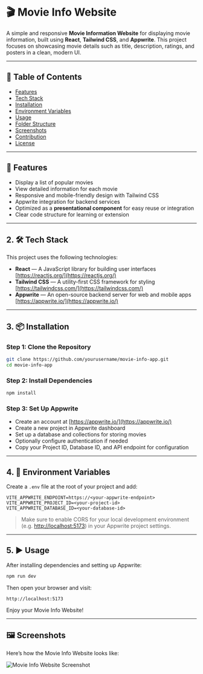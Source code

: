 # 🎬 Movie Info Website

A simple and responsive **Movie Information Website** for displaying movie information, built using **React**, **Tailwind CSS**, and **Appwrite**. This project focuses on showcasing movie details such as title, description, ratings, and posters in a clean, modern UI.

---

## 📖 Table of Contents

* [Features](#-features)
* [Tech Stack](#2-tech-stack)
* [Installation](#3-installation)
* [Environment Variables](#4-environment-variables)
* [Usage](#5-usage)
* [Folder Structure](#-folder-structure)
* [Screenshots](#-screenshots)
* [Contribution](#-contribution)
* [License](#-license)

---

## 🚀 Features

* Display a list of popular movies
* View detailed information for each movie
* Responsive and mobile-friendly design with Tailwind CSS
* Appwrite integration for backend services
* Optimized as a **presentational component** for easy reuse or integration
* Clear code structure for learning or extension

---

## 2. 🛠 Tech Stack

This project uses the following technologies:

* **React** — A JavaScript library for building user interfaces
  [https://reactjs.org/](https://reactjs.org/)
* **Tailwind CSS** — A utility-first CSS framework for styling
  [https://tailwindcss.com/](https://tailwindcss.com/)
* **Appwrite** — An open-source backend server for web and mobile apps
  [https://appwrite.io/](https://appwrite.io/)

---

## 3. 📦 Installation

### Step 1: Clone the Repository

```bash
git clone https://github.com/yourusername/movie-info-app.git
cd movie-info-app
```

### Step 2: Install Dependencies

```bash
npm install
```

### Step 3: Set Up Appwrite

* Create an account at [https://appwrite.io/](https://appwrite.io/)
* Create a new project in Appwrite dashboard
* Set up a database and collections for storing movies
* Optionally configure authentication if needed
* Copy your Project ID, Database ID, and API endpoint for configuration

---

## 4. 🧪 Environment Variables

Create a `.env` file at the root of your project and add:

```env
VITE_APPWRITE_ENDPOINT=https://<your-appwrite-endpoint>
VITE_APPWRITE_PROJECT_ID=<your-project-id>
VITE_APPWRITE_DATABASE_ID=<your-database-id>
```

> Make sure to enable CORS for your local development environment (e.g. [http://localhost:5173](http://localhost:5173)) in your Appwrite project settings.

---

## 5. ▶️ Usage

After installing dependencies and setting up Appwrite:

```bash
npm run dev
```

Then open your browser and visit:

```
http://localhost:5173
```

Enjoy your Movie Info Website!

---

## 🖼 Screenshots

Here’s how the Movie Info Website looks like:

![Movie Info Website Screenshot](https://blogger.googleusercontent.com/img/b/R29vZ2xl/AVvXsEi_-8yJ4tPnT5cvGX6zTdkNUweF18yGbKMYfoQzNN64qzDXoHiduOIyzGmZ1iuwj9ozGRb4aWWmuD_LyAxpmuriT3a9_WbG9YgqhOa27aiVnGDIxWSlywlBMlIuSuPxFRlXvtaHSmBXPZgXqSPVqoi0JfDB6KdB6vC7hhF_C1cG-GpQWqaB5p0xmc2aeJgH/s320/Vite%20+%20React%20-%20Google%20Chrome%2015_05_2025%2010_15_11%20pm.png)

